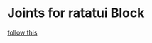 # Joints for ratatui Block

[follow this](https://raw.githubusercontent.com/thscharler/ratatui-block/blob/master/docs/doc/ratatui_block/index.html)
 
